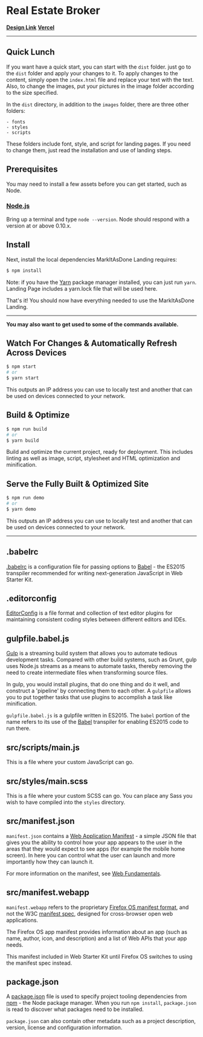 # **Real Estate Broker**


**[Design Link](https://www.figma.com/file/YlJ0kgmFwIRU9vPylGd1BjdD/Layout---B?node-id=0%3A1)**
**[Vercel](https://real-estate-broker.vercel.app/)**

----

## **Quick Lunch**
If you want have a quick start, you can start with the `dist` folder. just go to the `dist` folder and apply your changes to it. To apply changes to the content, simply open the `index.html` file and replace your text with the text. Also, to change the images, put your pictures in the image folder according to the size specified.

In the `dist` directory, in addition to the `images` folder, there are three other folders:
```
- fonts 
- styles 
- scripts
```
These folders include font, style, and script for landing pages. If you need to change them, just read the installation and use of landing steps.

## **Prerequisites**
You may need to install a few assets before you can get started, such as Node.

### [Node.js](https://nodejs.org)

Bring up a terminal and type `node --version`.
Node should respond with a version at or above 0.10.x.

## **Install**

Next, install the local dependencies MarkItAsDone Landing requires:

```sh
$ npm install
```

Note: if you have the [Yarn](https://yarnpkg.com/) package manager installed, you can just run `yarn`.
Landing Page includes a yarn.lock file that will be used here.

That's it! You should now have everything needed to use the MarkItAsDone Landing.

---

**You may also want to get used to some of the commands available.**

## Watch For Changes & Automatically Refresh Across Devices

```sh
$ npm start
# or
$ yarn start
```

This outputs an IP address you can use to locally test and another that can be used on devices
connected to your network.

## Build & Optimize

```sh
$ npm run build
# or
$ yarn build
```

Build and optimize the current project, ready for deployment.
This includes linting as well as image, script, stylesheet and HTML optimization and minification.


## Serve the Fully Built & Optimized Site

```sh
$ npm run demo
# or
$ yarn demo
```

This outputs an IP address you can use to locally test and another that can be used on devices
connected to your network.

---

## .babelrc

[.babelrc](https://babeljs.io/docs/usage/babelrc/) is a configuration file for passing options to [Babel](https://babeljs.io) - the ES2015 transpiler recommended for writing next-generation JavaScript in Web Starter Kit. 

## .editorconfig

[EditorConfig](http://editorconfig.org/) is a file format and collection of text editor plugins for maintaining consistent coding styles between different editors and IDEs.

## gulpfile.babel.js

[Gulp](http://gulpjs.com) is a streaming build system that allows you to automate tedious development tasks. Compared with other build systems, such as Grunt, gulp uses Node.js streams as a means to automate tasks, thereby removing the need to create intermediate files when transforming source files. 

In gulp, you would install plugins, that do one thing and do it well, and construct a 'pipeline' by connecting them to each other. A `gulpfile` allows you to put together tasks that use plugins to accomplish a task like minification. 

`gulpfile.babel.js` is a gulpfile written in ES2015. The `babel` portion of the name refers to its use of the [Babel](https://babeljs.io) transpiler for enabling ES2015 code to run there.

## src/scripts/main.js

This is a file where your custom JavaScript can go. 

## src/styles/main.scss

This is a file where your custom SCSS can go. You can place any Sass you wish to have compiled into the `styles` directory.

## src/manifest.json

`manifest.json` contains a [Web Application Manifest](https://w3c.github.io/manifest/) - a simple JSON file that gives you the ability to control how your app appears to the user in the areas that they would expect to see apps (for example the mobile home screen). In here you can control what the user can launch and more importantly how they can launch it. 

For more information on the manifest, see [Web Fundamentals](https://developers.google.com/web/updates/2014/11/Support-for-installable-web-apps-with-webapp-manifest-in-chrome-38-for-Android).

## src/manifest.webapp

`manifest.webapp` refers to the proprietary [Firefox OS manifest format](https://developer.mozilla.org/en-US/Apps/Build/Manifest), and not the W3C [manifest spec](https://w3c.github.io/manifest/), designed for cross-browser open web applications. 

The Firefox OS app manifest provides information about an app (such as name, author, icon, and description) and a list of Web APIs that your app needs.

This manifest included in Web Starter Kit until Firefox OS switches to using the manifest spec instead.

## package.json

A [package.json](https://docs.npmjs.com/files/package.json) file is used to specify project tooling dependencies from [npm](http://npmjs.org) - the Node package manager. When you run `npm install`, `package.json` is read to discover what packages need to be installed. 

`package.json` can also contain other metadata such as a project description, version, license and configuration information.
